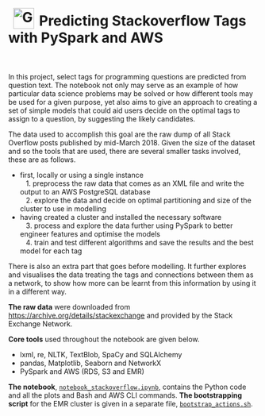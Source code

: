 <h1><img src="http://imgur.com/1ZcRyrc.png" alt="GA logo" width="42px" height="42px" align="left" style="margin:-9px 10px">Predicting Stackoverflow Tags with PySpark and AWS</h1>
<br>
<br>
In this project, select tags for programming questions are predicted from question text. The notebook not only may serve as an example of how particular data science problems may be solved or how different tools may be used for a given purpose, yet also aims to give an approach to creating a set of simple models that could aid users decide on the optimal tags to assign to a question, by suggesting the likely candidates.

The data used to accomplish this goal are the raw dump of all Stack Overflow posts published by mid-March 2018. Given the size of the dataset and so the tools that are used, there are several smaller tasks involved, these are as follows.
- first, locally or using a single instance
<br>&nbsp;&nbsp;&nbsp;1. preprocess the raw data that comes as an XML file and write the output to an AWS PostgreSQL database
<br>&nbsp;&nbsp;&nbsp;2. explore the data and decide on optimal partitioning and size of the cluster to use in modelling
- having created a cluster and installed the necessary software
<br>&nbsp;&nbsp;&nbsp;3. process and explore the data further using PySpark to better engineer features and optimise the models
<br>&nbsp;&nbsp;&nbsp;4. train and test different algorithms and save the results and the best model for each tag

There is also an extra part that goes before modelling. It further explores and visualises the data treating the tags and connections between them as a network, to show how more can be learnt from this information by using it in a different way.

**The raw data** were downloaded from https://archive.org/details/stackexchange and provided by the Stack Exchange Network.

**Core tools** used throughout the notebook are given below.
- lxml, re, NLTK, TextBlob, SpaCy and SQLAlchemy
- pandas, Matplotlib, Seaborn and NetworkX
- PySpark and AWS (RDS, S3 and EMR)

**The notebook**, [`notebook_stackoverflow.ipynb`](./notebook_stackoverflow.ipynb), contains the Python code and all the plots and Bash and AWS CLI commands. **The bootstrapping script** for the EMR cluster is given in a separate file, [`bootstrap_actions.sh`](./bootstrap_actions.sh).
